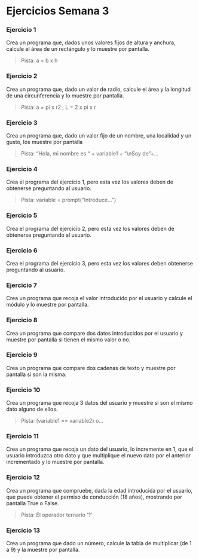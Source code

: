 # Ejercicios Semana 3
### Ejercicio 1
Crea un programa que, dados unos valores fijos de altura y anchura, calcule
el área de un rectángulo y lo muestre por pantalla.
> Pista: a = b x h

### Ejercicio 2
Crea un programa que, dado un valor de radio, calcule el área y la longitud
de una circunferencia y lo muestre por pantalla.
> Pista: a = pi x r2 , L = 2 x pi x r

### Ejercicio 3
Crea un programa que, dado un valor fijo de un nombre, una localidad y un
gusto, los muestre por pantalla
> Pista: “Hola, mi nombre es “ + variable1 + “\nSoy de”+...

### Ejercicio 4
Crea el programa del ejercicio 1, pero esta vez los valores deben de
obtenerse preguntando al usuario.
> Pista: variable = prompt(“Introduce…”)

### Ejercicio 5
Crea el programa del ejercicio 2, pero esta vez los valores deben de
obtenerse preguntando al usuario.

### Ejercicio 6
Crea el programa del ejercicio 3, pero esta vez los valores deben obtenerse
preguntando al usuario.

### Ejercicio 7
Crea un programa que recoja el valor introducido por el usuario y calcule el
módulo y lo muestre por pantalla.

### Ejercicio 8
Crea un programa que compare dos datos introducidos por el usuario y
muestre por pantalla si tienen el mismo valor o no.

### Ejercicio 9
Crea un programa que compare dos cadenas de texto y muestre por
pantalla si son la misma.

### Ejercicio 10
Crea un programa que recoja 3 datos del usuario y muestre si son el mismo
dato alguno de ellos.
> Pista: (variable1 == variable2) o…

### Ejercicio 11
Crea un programa que recoja un dato del usuario, lo incremente en 1, que el
usuario introduzca otro dato y que multiplique el nuevo dato por el anterior
incrementado y lo muestre por pantalla.

### Ejercicio 12
Crea un programa que compruebe, dada la edad introducida por el
usuario, que puede obtener el permiso de conducción (18 años), mostrando
por pantalla True o False.
> Pista: El operador ternario ‘?’

### Ejercicio 13
Crea un programa que dado un número, calcule la tabla de multiplicar (de 1
a 9) y la muestre por pantalla.